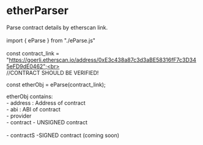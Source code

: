 # etherParser
Parse contract details by etherscan link.
<br>
<br>
import { eParse } from "./eParse.js"
<br>
<br>
const contract_link = "https://goerli.etherscan.io/address/0xE3c438a87c3d3aBE58316fF7c3D345eFD9dE0462";<br>
<br>
//CONTRACT SHOULD BE VERIFIED!

const etherObj = eParse(contract_link);


etherObj contains:<br>
    - address : Address of contract<br>
    - abi : ABI of contract<br>
    - provider<br>
    - contract - UNSIGNED contract<br><br>
    - contractS -SIGNED contract (coming soon)<br>
